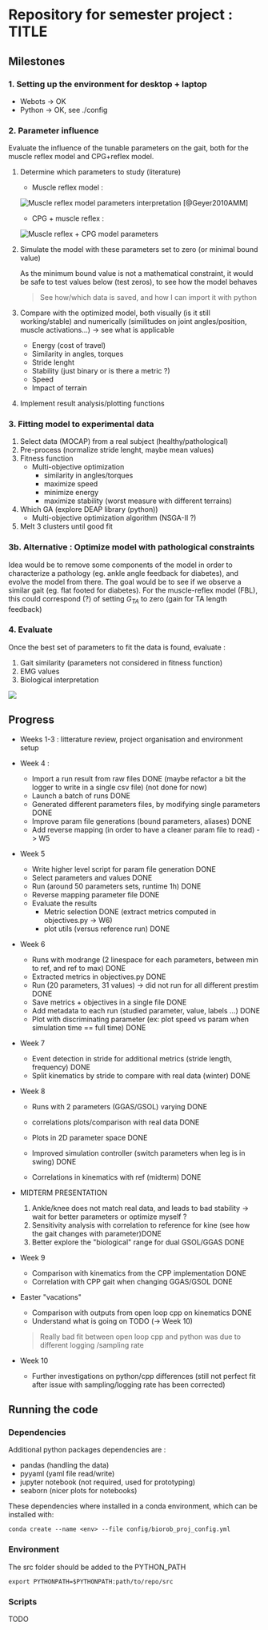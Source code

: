 # Repository for semester project : TITLE

## Milestones

### 1. Setting up the environment for desktop + laptop
- Webots -> OK
- Python  -> OK, see ./config

### 2. Parameter influence
 Evaluate the influence of the tunable parameters on the gait, both for the muscle reflex model and CPG+reflex model.

1. Determine which parameters to study (literature)

	- Muscle reflex model :

	<!--![Muscle reflex model parameters [@Geyer2010AMM]](./figures/reflex_params.png)-->
	![Muscle reflex model parameters interpretation [@Geyer2010AMM]](./figures/table_param_muscle.svg)

	- CPG + muscle reflex :

	![Muscle reflex + CPG model parameters](./figures/reflex_cpg_params.png)



2. Simulate the model with these parameters set to zero (or minimal bound value)

	As the minimum bound value is not a mathematical constraint, it would be safe to test values below (test zeros), to see how the model behaves

	> See how/which data is saved, and how I can import it with python

	
3. Compare with the optimized model, both visually (is it still working/stable) and numerically (similitudes on joint angles/position, muscle activations...) -> see what is applicable
	- Energy (cost of travel)
	- Similarity in angles, torques
	- Stride lenght
	- Stability (just binary or is there a metric ?)
	- Speed
	- Impact of terrain

4. Implement result analysis/plotting functions

### 3. Fitting model to experimental data

1. Select data (MOCAP) from a real subject (healthy/pathological)
2. Pre-process (normalize stride lenght, maybe mean values)
3. Fitness function
	- Multi-objective optimization
	 	- similarity in angles/torques
	 	- maximize speed
	 	- minimize energy
	 	- maximize stability (worst measure with different terrains)
4. Which GA (explore DEAP library (python))
	- Multi-objective optimization algorithm (NSGA-II ?)
5. Melt 3 clusters until good fit

### 3b. Alternative : Optimize model with pathological constraints

Idea would be to remove some components of the model in order to characterize a pathology (eg. ankle angle feedback for diabetes), and evolve the model from there.
The goal would be to see if we observe a similar gait (eg. flat footed for diabetes).
For the muscle-reflex model (FBL), this could correspond (?) of setting $G_{TA}$ to zero  (gain for TA length feedback)

### 4. Evaluate

Once the best set of parameters to fit the data is found, evaluate :

1. Gait similarity (parameters not considered in fitness function)
2. EMG values
3. Biological interpretation

![](./figures/biblio.svg)

## Progress

- Weeks 1-3 : litterature review, project organisation and environment setup
- Week 4 : 
	- Import a run result from raw files DONE (maybe refactor a bit the logger to write in a single csv file) (not done for now)
	- Launch a batch of runs DONE
	- Generated different parameters files, by modifying single parameters DONE
	- Improve param file generations (bound parameters, aliases) DONE
	- Add reverse mapping (in order to have a cleaner param file to read) -> W5

	
- Week 5 
	- Write higher level script for param file generation DONE
	- Select parameters and values DONE
	- Run (around 50 parameters sets, runtime 1h) DONE
	- Reverse mapping parameter file DONE
	- Evaluate the results
		- Metric selection DONE (extract metrics computed in objectives.py -> W6)
		- plot utils (versus reference run) DONE
- Week 6 
	- Runs with modrange (2 linespace for each parameters, between min to ref, and ref to max) DONE
	- Extracted metrics in objectives.py DONE
	- Run (20 parameters, 31 values) -> did not run for all different prestim DONE
	- Save metrics 	+ objectives in a single file DONE
	- Add metadata to each run (studied parameter, value, labels ...) DONE
	- Plot with discriminating parameter (ex: plot speed vs param when simulation time == full time) DONE
- Week 7 
	- Event detection in stride for additional metrics (stride length, frequency) DONE 
	- Split kinematics by stride to compare with real data (winter) DONE
	
- Week 8
	- Runs with 2 parameters (GGAS/GSOL) varying DONE
	 
 	- correlations plots/comparison with real data DONE
 	- Plots in 2D parameter space DONE
	- Improved simulation controller (switch parameters when leg is in swing) DONE
	- Correlations in kinematics with ref  (midterm) DONE

- MIDTERM PRESENTATION
 	1. Ankle/knee does not match real data, and leads to bad stability -> wait for better parameters or optimize myself ?
 	2. Sensitivity analysis with correlation to reference for kine (see how the gait changes with parameter)DONE
 	3. Better explore the "biological" range for dual GSOL/GGAS DONE
 
 - Week 9
	  - Comparison with kinematics from the CPP implementation DONE
	  - Correlation with CPP gait when changing GGAS/GSOL DONE
	 
 - Easter "vacations"
	  - Comparison with outputs from open loop cpp on kinematics DONE
	  - Understand what is going on TODO (-> Week 10)
  	> Really bad fit between open loop cpp and python was due to different logging /sampling rate
 
 - Week 10
 	- Further investigations on python/cpp differences (still not perfect fit after issue with sampling/logging rate has been corrected)



## Running the code

### Dependencies

Additional python packages dependencies are :

- pandas (handling the data)
- pyyaml (yaml file read/write)
- jupyter notebook (not required, used for prototyping)
- seaborn (nicer plots for notebooks)

These dependencies where installed in a conda environment, which can be installed with:
  
`conda create --name <env> --file config/biorob_proj_config.yml`

### Environment

The src folder should be added to the PYTHON_PATH

`export PYTHONPATH=$PYTHONPATH:path/to/repo/src`

### Scripts
TODO
